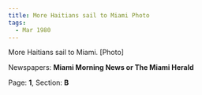 ```yaml
---  
title: More Haitians sail to Miami Photo  
tags:  
  - Mar 1980  
---  
```

  
More Haitians sail to Miami. [Photo]  
  
Newspapers: **Miami Morning News or The Miami Herald**  
  
Page: **1**, Section: **B** 
